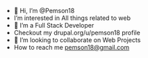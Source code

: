 - 👋 Hi, I’m @Pemson18
- I’m interested in All things related to web
- 🌱 I’m a Full Stack Developer
- Checkout my drupal.org/u/pemson18 profile
- 💞️ I’m looking to collaborate on Web Projects
- How to reach me pemson18@gmail.com
<!---
Pemson18/Pemson18 is a ✨ special ✨ repository because its `README.md` (this file) appears on your GitHub profile.
You can click the Preview link to take a look at your changes.
--->
